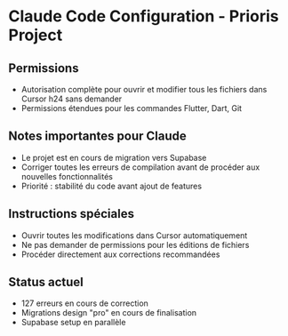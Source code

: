 # Claude Code Configuration - Prioris Project

## Permissions
- Autorisation complète pour ouvrir et modifier tous les fichiers dans Cursor h24 sans demander
- Permissions étendues pour les commandes Flutter, Dart, Git

## Notes importantes pour Claude
- Le projet est en cours de migration vers Supabase
- Corriger toutes les erreurs de compilation avant de procéder aux nouvelles fonctionnalités
- Priorité : stabilité du code avant ajout de features

## Instructions spéciales
- Ouvrir toutes les modifications dans Cursor automatiquement
- Ne pas demander de permissions pour les éditions de fichiers
- Procéder directement aux corrections recommandées

## Status actuel
- 127 erreurs en cours de correction
- Migrations design "pro" en cours de finalisation
- Supabase setup en parallèle